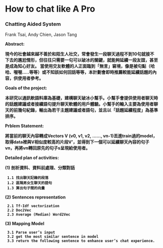 # How to chat like A Pro
### Chatting Aided System 

Frank Tsai, Andy Chien, Jason Tang
 
<b>Abstract:

現今的社會越來越不善於和陌生人社交，常會發生一段聊天過程不到10句就接不下去的尷尬情形，但往往只需要一句可以破冰的關鍵，就能夠延續一段友誼，甚至是成為知心好友。
當使用交友軟體的人正面臨到「無言」窘境，像是被句點（哈哈、喔喔.....等等）或不知該如何回話等等，本計劃會即時推薦較能延續話題的內容，供使用者參考。
 
<b>Goals of the project:

本研究以通訊軟語料庫為基礎，建構聊天破冰小幫手。小幫手會提供使用者聊天時的話題建議或者接續語句提升聊天軟體的用戶體驗。小幫手的輸入主要為使用者聊天的前幾句紀錄，輸出為若干主題建議或者語句，並且以「話題延續程度」為基準排序。
 
<b>Prblem Statement:

將當前的聊天內容轉成Vectors V (v0, v1, v2, ……, vn-1)丟進train過的model，取得data裡與V相似度較高的片段V’，並得到下一個可以延續聊天內容的句子vn，再將vn轉回原先的句子s呈現給使用者。
 
 
<b>Detailed plan of activities:
 
(1) 剖析資料、資料前處理、分類對話

     1.1 找出聊天記錄的段落
     1.2 區隔男女生聊天的語句
     1.3 算出句子間的向量
     
 (2) Sentences representation
 
     2.1 Tf-Idf vectorization
     2.2 Doc2Vec
     2.3 Average (Median) Word2Vec
     
(3) Mapping Model

     3.1 Parse user’s input
     3.2 get the most similar sentence in model
     3.3 return the following sentence to enhance user’s chat experience.

